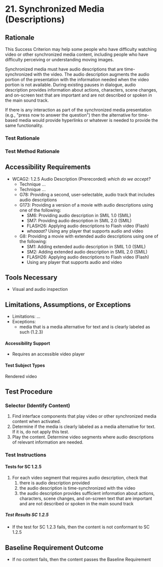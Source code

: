 # 21. Synchronized Media (Descriptions)
## Rationale
This Success Criterion may help some people who have difficulty watching video or other synchronized media content, including people who have difficulty perceiving or understanding moving images. 

Synchronized media must have audio descriptions that are time-synchronized with the video. The audio description augments the audio portion of the presentation with the information needed when the video portion is not available. During existing pauses in dialogue, audio description provides information about actions, characters, scene changes, and on-screen text that are important and are not described or spoken in the main sound track.

If there is any interaction as part of the synchronized media presentation (e.g., "press now to answer the question") then the alternative for time-based media would provide hyperlinks or whatever is needed to provide the same functionality.

### Test Rationale

### Test Method Rationale

## Accessibility Requirements

* WCAG2: 1.2.5 Audio Description (Prerecorded) *which do we accept?*
    * Technique ...
    * Technique ...
    * G78: Providing a second, user-selectable, audio track that includes audio descriptions
    * G173: Providing a version of a movie with audio descriptions using one of the following:
       * SM6: Providing audio description in SMIL 1.0 (SMIL)
       * SM7: Providing audio description in SMIL 2.0 (SMIL)
       * FLASH26: Applying audio descriptions to Flash video (Flash)
       * *whaaaat?* Using any player that supports audio and video
    * G8: Providing a movie with extended audio descriptions using one of the following:
       * SM1: Adding extended audio description in SMIL 1.0 (SMIL)
       * SM2: Adding extended audio description in SMIL 2.0 (SMIL)
       * FLASH26: Applying audio descriptions to Flash video (Flash)
       * Using any player that supports audio and video

## Tools Necessary
* Visual and audio inspection
    
## Limitations, Assumptions, or Exceptions
* Limitations: ...
* Exceptions: 
    * media that is a media alternative for text and is clearly labeled as such (1.2.3)

#### Accessibility Support
* Requires an accessible video player

#### Test Subject Types 
Rendered video

## Test Procedure
### Selector (Identify Content)
1. Find interface components that play video or other synchronized media content when activated.
2. Determine if the media is clearly labeled as a media alternative for text. If it is, do not apply this test.
2. Play the content. Determine video segments where audio descriptions of relevant information are needed.

### Test Instructions

#### Tests for SC 1.2.5
1. For each video segment that requires audio description, check that
   1. there is audio description provided
   1. the audio description is time-synchronized with the video
   1. the audio description provides sufficient information about actions, characters, scene changes, and on-screen text that are important and are not described or spoken in the main sound track
##### Test Results SC 1.2.5
* If the test for SC 1.2.3 fails, then the content is not conformant to SC 1.2.5

## Baseline Requirement Outcome
* If no content fails, then the content passes the Baseline Requirement
